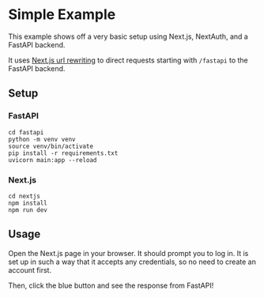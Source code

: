 # Simple Example

This example shows off a very basic setup using Next.js, NextAuth, 
and a FastAPI backend.

It uses [Next.js url rewriting](https://nextjs.org/docs/pages/api-reference/next-config-js/rewrites)
to direct requests starting with `/fastapi` to the FastAPI backend.

## Setup

### FastAPI
```shell
cd fastapi
python -m venv venv
source venv/bin/activate
pip install -r requirements.txt
uvicorn main:app --reload
```

### Next.js
```shell
cd nextjs
npm install
npm run dev
```

## Usage
Open the Next.js page in your browser. It should prompt you to log in.
It is set up in such a way that it accepts any credentials, so no need
to create an account first.

Then, click the blue button and see the response from FastAPI!